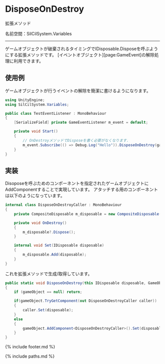# DisposeOnDestroy

拡張メソッド

名前空間：SilCilSystem.Variables

---

ゲームオブジェクトが破棄されるタイミングでIDisposable.Disposeを呼ぶようにする拡張メソッドです。
[イベントオブジェクト][page:GameEvent]の解除処理に利用できます。

## 使用例

ゲームオブジェクトが行うイベントの解除を簡潔に書けるようになります。

```cs
using UnityEngine;
using SilCilSystem.Variables;

public class TestEventListener : MonoBehaviour
{
    [SerializeField] private GameEventListener m_event = default;

    private void Start()
    {
        // OnDestroyメソッドでDisposeを書く必要がなくなります.
        m_event.Subscribe(() => Debug.Log("Hello")).DisposeOnDestroy(gameObject);
    }
}
```

## 実装

Disoposeを呼ぶためのコンポーネントを指定されたゲームオブジェクトにAddComponentすることで実現しています。
アタッチする用のコンポーネントは以下のようになっています。

```cs
internal class DisposeOnDestroyCaller : MonoBehaviour
{
    private CompositeDisposable m_disposable = new CompositeDisposable();

    private void OnDestroy()
    {
        m_disposable?.Dispose();
    }

    internal void Set(IDisposable disposable)
    {
        m_disposable.Add(disposable);
    }
}
```

これを拡張メソッドで生成/取得しています。

```cs
public static void DisposeOnDestroy(this IDisposable disposable, GameObject gameObject)
{
    if (gameObject == null) return;

    if(gameObject.TryGetComponent(out DisposeOnDestroyCaller caller))
    {
        caller.Set(disposable);
    }
    else
    {
        gameObject.AddComponent<DisposeOnDestroyCaller>().Set(disposable);
    }
}
```

<!--- footer --->

{% include footer.md %}

<!--- 参照 --->

{% include paths.md %}
